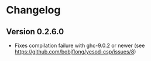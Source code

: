 # Changelog

## Version 0.2.6.0

+ Fixes compilation failure with ghc-9.0.2 or newer (see https://github.com/bobjflong/yesod-csp/issues/8)
